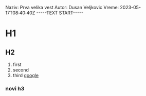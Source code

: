 Naziv: Prva velika vest
Autor: Dusan Veljkovic
Vreme: 2023-05-17T08:40:40Z
-----TEXT START-----
# H1
## H2
1. first
2. second
3. third
[google](google.com) 

### novi h3
